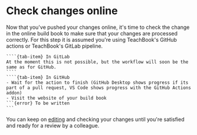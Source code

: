 # Check changes online

Now that you've pushed your changes online, it's time to check the change in the online build book to make sure that your changes are processed correctly. For this step it is assumed you're using TeachBook's GitHub actions or TeachBook's GitLab pipeline.


`````{tab-set}
````{tab-item} In GitLab
At the moment this is not possible, but the workflow will soon be the same as for GitHub.
````
````{tab-item} In GitHub
- Wait for the action to finish (GitHub Desktop shows progress if its part of a pull request, VS Code shows progress with the GitHub Actions addon)
- Visit the website of your build book
```{error} To be written
```
`````

You can keep on [editing](edit_book) and checking your changes until you're satisfied and ready for a review by a colleague.